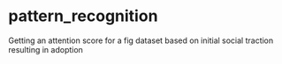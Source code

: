 # pattern_recognition
Getting an attention score for a fig dataset based on initial social traction resulting in adoption
